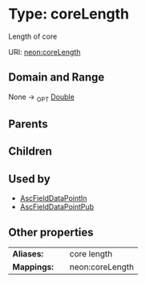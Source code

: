 
# Type: coreLength


Length of core

URI: [neon:coreLength](https://data.neonscience.org/coreLength)


## Domain and Range

None ->  <sub>OPT</sub> [Double](types/Double.md)

## Parents


## Children


## Used by

 * [AscFieldDataPointIn](AscFieldDataPointIn.md)
 * [AscFieldDataPointPub](AscFieldDataPointPub.md)

## Other properties

|  |  |  |
| --- | --- | --- |
| **Aliases:** | | core length |
| **Mappings:** | | neon:coreLength |

